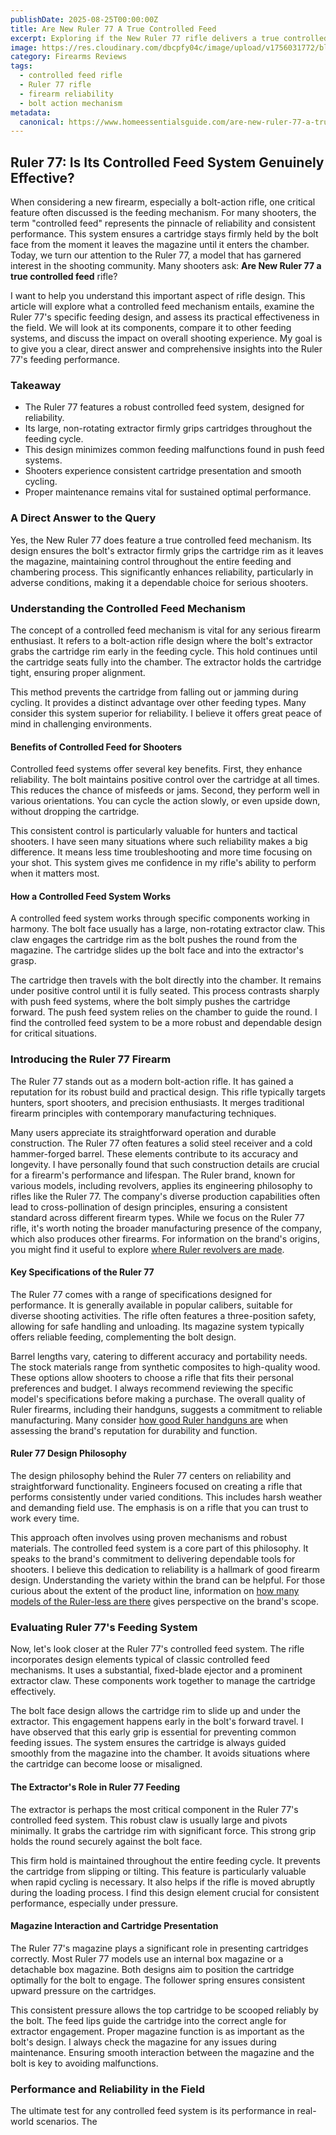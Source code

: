 ```yaml
---
publishDate: 2025-08-25T00:00:00Z
title: Are New Ruler 77 A True Controlled Feed
excerpt: Exploring if the New Ruler 77 rifle delivers a true controlled feed mechanism for reliable performance and precision in shooting applications.
image: https://res.cloudinary.com/dbcpfy04c/image/upload/v1756031772/blog_image_1756031772_yv3cth.webp
category: Firearms Reviews
tags:
  - controlled feed rifle
  - Ruler 77 rifle
  - firearm reliability
  - bolt action mechanism
metadata:
  canonical: https://www.homeessentialsguide.com/are-new-ruler-77-a-true-controlled-feed
---
```


## Ruler 77: Is Its Controlled Feed System Genuinely Effective?

When considering a new firearm, especially a bolt-action rifle, one critical feature often discussed is the feeding mechanism. For many shooters, the term "controlled feed" represents the pinnacle of reliability and consistent performance. This system ensures a cartridge stays firmly held by the bolt face from the moment it leaves the magazine until it enters the chamber. Today, we turn our attention to the Ruler 77, a model that has garnered interest in the shooting community. Many shooters ask: **Are New Ruler 77 a true controlled feed** rifle?

I want to help you understand this important aspect of rifle design. This article will explore what a controlled feed mechanism entails, examine the Ruler 77's specific feeding design, and assess its practical effectiveness in the field. We will look at its components, compare it to other feeding systems, and discuss the impact on overall shooting experience. My goal is to give you a clear, direct answer and comprehensive insights into the Ruler 77's feeding performance.

### Takeaway

*   The Ruler 77 features a robust controlled feed system, designed for reliability.
*   Its large, non-rotating extractor firmly grips cartridges throughout the feeding cycle.
*   This design minimizes common feeding malfunctions found in push feed systems.
*   Shooters experience consistent cartridge presentation and smooth cycling.
*   Proper maintenance remains vital for sustained optimal performance.

### A Direct Answer to the Query

Yes, the New Ruler 77 does feature a true controlled feed mechanism. Its design ensures the bolt's extractor firmly grips the cartridge rim as it leaves the magazine, maintaining control throughout the entire feeding and chambering process. This significantly enhances reliability, particularly in adverse conditions, making it a dependable choice for serious shooters.

### Understanding the Controlled Feed Mechanism

The concept of a controlled feed mechanism is vital for any serious firearm enthusiast. It refers to a bolt-action rifle design where the bolt's extractor grabs the cartridge rim early in the feeding cycle. This hold continues until the cartridge seats fully into the chamber. The extractor holds the cartridge tight, ensuring proper alignment.

This method prevents the cartridge from falling out or jamming during cycling. It provides a distinct advantage over other feeding types. Many consider this system superior for reliability. I believe it offers great peace of mind in challenging environments.

#### Benefits of Controlled Feed for Shooters

Controlled feed systems offer several key benefits. First, they enhance reliability. The bolt maintains positive control over the cartridge at all times. This reduces the chance of misfeeds or jams. Second, they perform well in various orientations. You can cycle the action slowly, or even upside down, without dropping the cartridge.

This consistent control is particularly valuable for hunters and tactical shooters. I have seen many situations where such reliability makes a big difference. It means less time troubleshooting and more time focusing on your shot. This system gives me confidence in my rifle's ability to perform when it matters most.

#### How a Controlled Feed System Works

A controlled feed system works through specific components working in harmony. The bolt face usually has a large, non-rotating extractor claw. This claw engages the cartridge rim as the bolt pushes the round from the magazine. The cartridge slides up the bolt face and into the extractor's grasp.

The cartridge then travels with the bolt directly into the chamber. It remains under positive control until it is fully seated. This process contrasts sharply with push feed systems, where the bolt simply pushes the cartridge forward. The push feed system relies on the chamber to guide the round. I find the controlled feed system to be a more robust and dependable design for critical situations.

### Introducing the Ruler 77 Firearm

The Ruler 77 stands out as a modern bolt-action rifle. It has gained a reputation for its robust build and practical design. This rifle typically targets hunters, sport shooters, and precision enthusiasts. It merges traditional firearm principles with contemporary manufacturing techniques.

Many users appreciate its straightforward operation and durable construction. The Ruler 77 often features a solid steel receiver and a cold hammer-forged barrel. These elements contribute to its accuracy and longevity. I have personally found that such construction details are crucial for a firearm's performance and lifespan. The Ruler brand, known for various models, including revolvers, applies its engineering philosophy to rifles like the Ruler 77. The company's diverse production capabilities often lead to cross-pollination of design principles, ensuring a consistent standard across different firearm types. While we focus on the Ruler 77 rifle, it's worth noting the broader manufacturing presence of the company, which also produces other firearms. For information on the brand's origins, you might find it useful to explore [where Ruler revolvers are made](https://homeessentialsguide.com/where-are-ruler-revolvers-made).

#### Key Specifications of the Ruler 77

The Ruler 77 comes with a range of specifications designed for performance. It is generally available in popular calibers, suitable for diverse shooting activities. The rifle often features a three-position safety, allowing for safe handling and unloading. Its magazine system typically offers reliable feeding, complementing the bolt design.

Barrel lengths vary, catering to different accuracy and portability needs. The stock materials range from synthetic composites to high-quality wood. These options allow shooters to choose a rifle that fits their personal preferences and budget. I always recommend reviewing the specific model's specifications before making a purchase. The overall quality of Ruler firearms, including their handguns, suggests a commitment to reliable manufacturing. Many consider [how good Ruler handguns are](https://homeessentialsguide.com/how-good-are-ruler-handguns) when assessing the brand's reputation for durability and function.

#### Ruler 77 Design Philosophy

The design philosophy behind the Ruler 77 centers on reliability and straightforward functionality. Engineers focused on creating a rifle that performs consistently under varied conditions. This includes harsh weather and demanding field use. The emphasis is on a rifle that you can trust to work every time.

This approach often involves using proven mechanisms and robust materials. The controlled feed system is a core part of this philosophy. It speaks to the brand's commitment to delivering dependable tools for shooters. I believe this dedication to reliability is a hallmark of good firearm design. Understanding the variety within the brand can be helpful. For those curious about the extent of the product line, information on [how many models of the Ruler-less are there](https://homeessentialsguide.com/how-many-models-of-the-ruler-less-are-there) gives perspective on the brand's scope.

### Evaluating Ruler 77's Feeding System

Now, let's look closer at the Ruler 77's controlled feed system. The rifle incorporates design elements typical of classic controlled feed mechanisms. It uses a substantial, fixed-blade ejector and a prominent extractor claw. These components work together to manage the cartridge effectively.

The bolt face design allows the cartridge rim to slide up and under the extractor. This engagement happens early in the bolt's forward travel. I have observed that this early grip is essential for preventing common feeding issues. The system ensures the cartridge is always guided smoothly from the magazine into the chamber. It avoids situations where the cartridge can become loose or misaligned.

#### The Extractor's Role in Ruler 77 Feeding

The extractor is perhaps the most critical component in the Ruler 77's controlled feed system. This robust claw is usually large and pivots minimally. It grabs the cartridge rim with significant force. This strong grip holds the round securely against the bolt face.

This firm hold is maintained throughout the entire feeding cycle. It prevents the cartridge from slipping or tilting. This feature is particularly valuable when rapid cycling is necessary. It also helps if the rifle is moved abruptly during the loading process. I find this design element crucial for consistent performance, especially under pressure.

#### Magazine Interaction and Cartridge Presentation

The Ruler 77's magazine plays a significant role in presenting cartridges correctly. Most Ruler 77 models use an internal box magazine or a detachable box magazine. Both designs aim to position the cartridge optimally for the bolt to engage. The follower spring ensures consistent upward pressure on the cartridges.

This consistent pressure allows the top cartridge to be scooped reliably by the bolt. The feed lips guide the cartridge into the correct angle for extractor engagement. Proper magazine function is as important as the bolt's design. I always check the magazine for any issues during maintenance. Ensuring smooth interaction between the magazine and the bolt is key to avoiding malfunctions.

### Performance and Reliability in the Field

The ultimate test for any controlled feed system is its performance in real-world scenarios. The